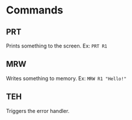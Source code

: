 # Commands
## PRT
Prints something to the screen. Ex: `PRT R1`

## MRW
Writes something to memory. Ex: `MRW R1 "Hello!"`

## TEH
Triggers the error handler.
